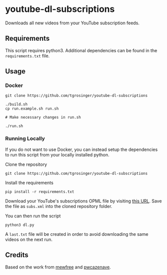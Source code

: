 # youtube-dl-subscriptions

Downloads all new videos from your YouTube subscription feeds.


## Requirements

This script requires python3. Additional dependencies can be found in the `requirements.txt` file.


## Usage

### Docker

```
git clone https://github.com/tgrosinger/youtube-dl-subscriptions

./build.sh
cp run.example.sh run.sh

# Make necessary changes in run.sh

./run.sh
```

### Running Locally

If you do not want to use Docker, you can instead setup the dependencies to run
this script from your locally installed python.

Clone the repository

    git clone https://github.com/tgrosinger/youtube-dl-subscriptions

Install the requirements

    pip install -r requirements.txt

Download your YouTube's subscriptions OPML file by visiting [this URL](https://www.youtube.com/subscription_manager?action_takeout=1). Save the file as `subs.xml` into the cloned repository folder.

You can then run the script

    python3 dl.py

A `last.txt` file will be created in order to avoid downloading the same videos on the next run.

## Credits

Based on the work from
[mewfree](https://github.com/mewfree/youtube-dl-subscriptions/) and
[pwcazenave](https://github.com/pwcazenave/youtube-dl-subscriptions).
